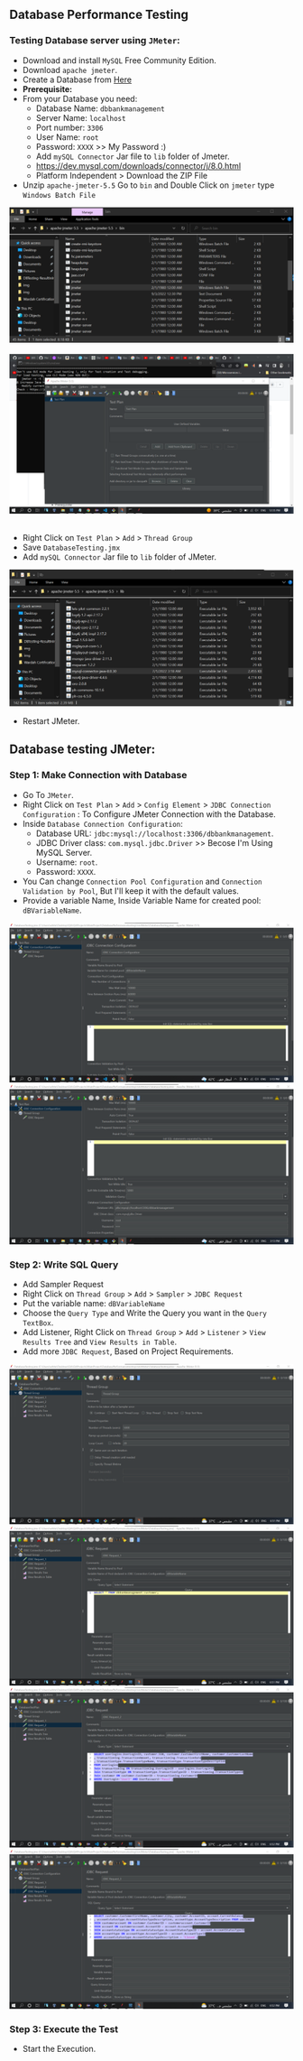 ## Database Performance Testing
### Testing Database server using `JMeter`:

- Download and install `MySQL` Free Community Edition.
- Download `apache jmeter`.
- Create a Database from <a href='../DbBankManagment-MySQL.sql'>Here</a>
- <b>Prerequisite:</b>
- From your Database you need:
    - Database Name: `dbbankmanagement`
    - Server Name: `localhost`
    - Port number: `3306`
    - User Name: `root`
    - Password: `XXXX` >> My Password :) 
    - Add `mySQL Connector` Jar file to `lib` folder of Jmeter.
    - https://dev.mysql.com/downloads/connector/j/8.0.html
    - Platform Independent > Download the ZIP File
- Unzip `apache-jmeter-5.5` Go to `bin` and Double Click on `jmeter` type `Windows Batch File`

<img src='img/img1.png' /></br></br>
<img src='img/img2.png' /></br></br>

- Right Click on `Test Plan` > `Add` > `Thread Group` 
- Save `DatabaseTesting.jmx`
- Add `mySQL Connector` Jar file to `lib` folder of JMeter.

<img src='img/img3.png' /></br>

- Restart JMeter.

## Database testing JMeter:

### Step 1: Make Connection with Database

- Go To `JMeter`.
- Right Click on `Test Plan` > `Add` > `Config Element` > `JDBC Connection Configuration` : To Configure JMeter Connection with the Database.
- Inside `Database Connection Configuration`:
	- Database URL: `jdbc:mysql://localhost:3306/dbbankmanagement`.
	- JDBC Driver class: `com.mysql.jdbc.Driver` >> Becose I'm Using MySQL Server.
	- Username: `root`.
	- Password: `XXXX`.
- You Can change `Connection Pool Configuration` and `Connection Validation by Pool`, But I'll keep it with the default values.
- Provide a variable Name, Inside Variable Name for created pool: `dBVariableName`.

<img src='img/img4.png' /></br>
<img src='img/img5.png' /></br>

### Step 2: Write SQL Query
- Add Sampler Request
- Right Click on `Thread Group` > `Add` > `Sampler` > `JDBC Request`
- Put the variable name: `dBVariableName`
- Choose the `Query Type` and Write the Query you want in the `Query TextBox`.
- Add Listener, Right Click on `Thread Group` > `Add` > `Listener` > `View Results Tree` and `View Results in Table`.
- Add more `JDBC Request`, Based on Project Requirements.

<img src='img/img6.png' /></br>
<img src='img/img7.png' /></br>
<img src='img/img8.png' /></br>
<img src='img/img9.png' /></br>


### Step 3: Execute the Test
- Start the Execution.


